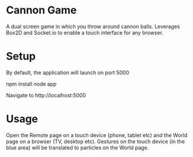 Cannon Game
===========

A dual screen game in which you throw around cannon balls. Leverages Box2D and Socket.io to enable a touch interface for any browser.


Setup
=====

By default, the application will launch on port 5000

  npm install
  node app

Navigate to http://localhost:5000


Usage
=====

Open the Remote page on a touch device (phone, tablet etc) and the World page on a browser (TV, desktop etc).
Gestures on the touch device (in the blue area) will be translated to particles on the World page.
